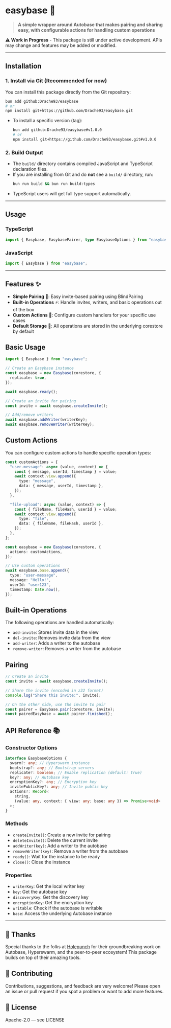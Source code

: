 # easybase 🚀

> **A simple wrapper around Autobase that makes pairing and sharing easy, with configurable actions for handling custom operations**

⚠️ **Work in Progress** - This package is still under active development. APIs may change and features may be added or modified.

---

## Installation

### 1. Install via Git (Recommended for now)

You can install this package directly from the Git repository:

```bash
bun add github:Drache93/easybase
# or
npm install git+https://github.com/Drache93/easybase.git
```

- To install a specific version (tag):
  ```bash
  bun add github:Drache93/easybase#v1.0.0
  # or
  npm install git+https://github.com/Drache93/easybase.git#v1.0.0
  ```

### 2. Build Output

- The `build/` directory contains compiled JavaScript and TypeScript declaration files.
- If you are installing from Git and do **not** see a `build/` directory, run:
  ```bash
  bun run build && bun run build:types
  ```
- TypeScript users will get full type support automatically.

---

## Usage

### TypeScript

```typescript
import { Easybase, EasybasePairer, type EasybaseOptions } from "easybase";
```

### JavaScript

```js
import { Easybase } from "easybase";
```

---

## Features ✨

- **Simple Pairing** 🔗: Easy invite-based pairing using BlindPairing
- **Built-in Operations** ⚡: Handle invites, writers, and basic operations out of the box
- **Custom Actions** 🎯: Configure custom handlers for your specific use cases
- **Default Storage** 💾: All operations are stored in the underlying corestore by default

## Basic Usage

```typescript
import { Easybase } from "easybase";

// Create an Easybase instance
const easybase = new Easybase(corestore, {
  replicate: true,
});

await easybase.ready();

// Create an invite for pairing
const invite = await easybase.createInvite();

// Add/remove writers
await easybase.addWriter(writerKey);
await easybase.removeWriter(writerKey);
```

## Custom Actions

You can configure custom actions to handle specific operation types:

```typescript
const customActions = {
  "user-message": async (value, context) => {
    const { message, userId, timestamp } = value;
    await context.view.append({
      type: "message",
      data: { message, userId, timestamp },
    });
  },

  "file-upload": async (value, context) => {
    const { fileName, fileHash, userId } = value;
    await context.view.append({
      type: "file",
      data: { fileName, fileHash, userId },
    });
  },
};

const easybase = new Easybase(corestore, {
  actions: customActions,
});

// Use custom operations
await easybase.base.append({
  type: "user-message",
  message: "Hello!",
  userId: "user123",
  timestamp: Date.now(),
});
```

## Built-in Operations

The following operations are handled automatically:

- `add-invite`: Stores invite data in the view
- `del-invite`: Removes invite data from the view
- `add-writer`: Adds a writer to the autobase
- `remove-writer`: Removes a writer from the autobase

## Pairing

```typescript
// Create an invite
const invite = await easybase.createInvite();

// Share the invite (encoded in z32 format)
console.log("Share this invite:", invite);

// On the other side, use the invite to pair
const pairer = Easybase.pair(corestore, invite);
const pairedEasybase = await pairer.finished();
```

## API Reference 📚

### Constructor Options

```typescript
interface EasybaseOptions {
  swarm?: any; // Hyperswarm instance
  bootstrap?: any; // Bootstrap servers
  replicate?: boolean; // Enable replication (default: true)
  key?: any; // Autobase key
  encryptionKey?: any; // Encryption key
  invitePublicKey?: any; // Invite public key
  actions?: Record<
    string,
    (value: any, context: { view: any; base: any }) => Promise<void>
  >;
}
```

### Methods

- `createInvite()`: Create a new invite for pairing
- `deleteInvite()`: Delete the current invite
- `addWriter(key)`: Add a writer to the autobase
- `removeWriter(key)`: Remove a writer from the autobase
- `ready()`: Wait for the instance to be ready
- `close()`: Close the instance

### Properties

- `writerKey`: Get the local writer key
- `key`: Get the autobase key
- `discoveryKey`: Get the discovery key
- `encryptionKey`: Get the encryption key
- `writable`: Check if the autobase is writable
- `base`: Access the underlying Autobase instance

---

## 🙏 Thanks

Special thanks to the folks at [Holepunch](https://github.com/holepunchto) for their groundbreaking work on Autobase, Hyperswarm, and the peer-to-peer ecosystem! This package builds on top of their amazing tools.

## 🤝 Contributing

Contributions, suggestions, and feedback are very welcome! Please open an issue or pull request if you spot a problem or want to add more features.

## 📜 License

Apache-2.0 — see LICENSE
